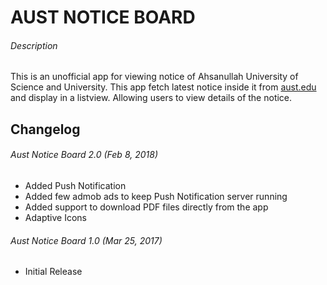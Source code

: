 # AUST NOTICE BOARD

###### Description
This is an unofficial app for viewing notice of Ahsanullah University of Science and University. This app fetch latest notice inside it from [aust.edu](http://www.aust.edu/news_events.htm) and display in a listview. Allowing users to view details of the notice.

## Changelog

###### Aust Notice Board 2.0 (Feb 8, 2018)
- Added Push Notification 
- Added few admob ads to keep Push Notification server running
- Added support to download PDF files directly from the app
- Adaptive Icons

###### Aust Notice Board 1.0 (Mar 25, 2017)
- Initial Release
